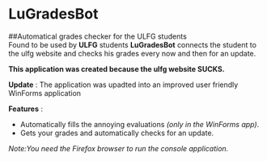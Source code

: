 # LuGradesBot
##Automatical grades checker for the ULFG students  
Found to be used by **ULFG** students **LuGradesBot** connects the student to the ulfg website and checks his grades every now and then for an update.

**This application was created because the ulfg website SUCKS.**

**Update** : The application was upadted into an improved user friendly WinForms application 

**Features** : 

+ Automatically fills the annoying evaluations *(only in the WinForms app)*.
+ Gets your grades and automatically checks for an update. 

*Note:You need the Firefox browser to run the console application.*

